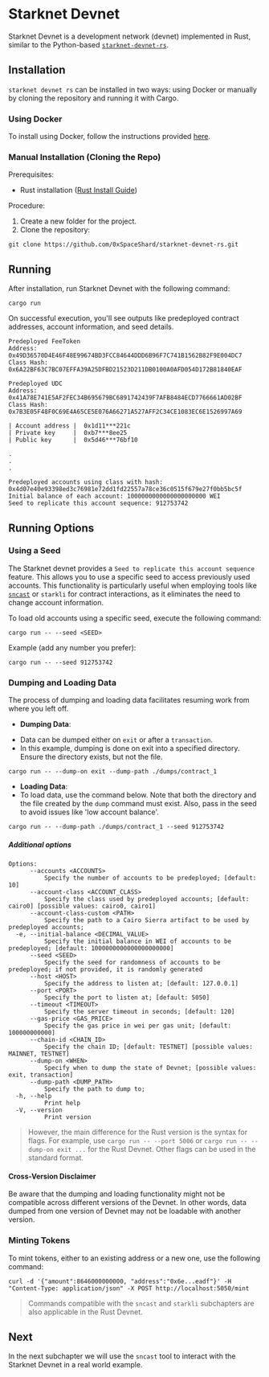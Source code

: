 # Starknet Devnet

Starknet Devnet is a development network (devnet) implemented in Rust, similar to the Python-based [`starknet-devnet-rs`](https://0xspaceshard.github.io/starknet-devnet/docs/intro).

## Installation

`starknet devnet rs` can be installed in two ways: using Docker or manually by cloning the repository and running it with Cargo.

### Using Docker

To install using Docker, follow the instructions provided [here](https://github.com/0xSpaceShard/starknet-devnet-rs#readme).

### Manual Installation (Cloning the Repo)

Prerequisites:

- Rust installation ([Rust Install Guide](https://www.rust-lang.org/tools/install))

Procedure:

1. Create a new folder for the project.
2. Clone the repository:

```shell
git clone https://github.com/0xSpaceShard/starknet-devnet-rs.git
```

## Running

After installation, run Starknet Devnet with the following command:

```shell
cargo run
```

On successful execution, you'll see outputs like predeployed contract addresses, account information, and seed details.

```shell
Predeployed FeeToken
Address: 0x49D36570D4E46F48E99674BD3FCC84644DDD6B96F7C741B1562B82F9E004DC7
Class Hash: 0x6A22BF63C7BC07EFFA39A25DFBD21523D211DB0100A0AFD054D172B81840EAF

Predeployed UDC
Address: 0x41A78E741E5AF2FEC34B695679BC6891742439F7AFB8484ECD7766661AD02BF
Class Hash: 0x7B3E05F48F0C69E4A65CE5E076A66271A527AFF2C34CE1083EC6E1526997A69

| Account address |  0x1d11***221c
| Private key     |  0xb7***8ee25
| Public key      |  0x5d46***76bf10

.
.
.

Predeployed accounts using class with hash: 0x4d07e40e93398ed3c76981e72dd1fd22557a78ce36c0515f679e27f0bb5bc5f
Initial balance of each account: 1000000000000000000000 WEI
Seed to replicate this account sequence: 912753742
```

## Running Options

### Using a Seed

The Starknet devnet provides a `Seed to replicate this account sequence` feature. This allows you to use a specific seed to access previously used accounts. This functionality is particularly useful when employing tools like [`sncast`](https://book.starknet.io/ch02-12-foundry-cast.html) or `starkli` for contract interactions, as it eliminates the need to change account information.

To load old accounts using a specific seed, execute the following command:

```shell
cargo run -- --seed <SEED>
```

Example (add any number you prefer):

```shell
cargo run -- --seed 912753742
```

### Dumping and Loading Data

The process of dumping and loading data facilitates resuming work from where you left off.

- **Dumping Data**:

* Data can be dumped either on `exit` or after a `transaction`.
* In this example, dumping is done on exit into a specified directory. Ensure the directory exists, but not the file.

```shell
cargo run -- --dump-on exit --dump-path ./dumps/contract_1
```

- **Loading Data**:
- To load data, use the command below. Note that both the directory and the file created by the `dump` command must exist. Also, pass in the seed to avoid issues like 'low account balance'.

```shell
cargo run -- --dump-path ./dumps/contract_1 --seed 912753742
```

##### Additional options

```shell
Options:
      --accounts <ACCOUNTS>
          Specify the number of accounts to be predeployed; [default: 10]
      --account-class <ACCOUNT_CLASS>
          Specify the class used by predeployed accounts; [default: cairo0] [possible values: cairo0, cairo1]
      --account-class-custom <PATH>
          Specify the path to a Cairo Sierra artifact to be used by predeployed accounts;
  -e, --initial-balance <DECIMAL_VALUE>
          Specify the initial balance in WEI of accounts to be predeployed; [default: 1000000000000000000000]
      --seed <SEED>
          Specify the seed for randomness of accounts to be predeployed; if not provided, it is randomly generated
      --host <HOST>
          Specify the address to listen at; [default: 127.0.0.1]
      --port <PORT>
          Specify the port to listen at; [default: 5050]
      --timeout <TIMEOUT>
          Specify the server timeout in seconds; [default: 120]
      --gas-price <GAS_PRICE>
          Specify the gas price in wei per gas unit; [default: 100000000000]
      --chain-id <CHAIN_ID>
          Specify the chain ID; [default: TESTNET] [possible values: MAINNET, TESTNET]
      --dump-on <WHEN>
          Specify when to dump the state of Devnet; [possible values: exit, transaction]
      --dump-path <DUMP_PATH>
          Specify the path to dump to;
  -h, --help
          Print help
  -V, --version
          Print version

```

> However, the main difference for the Rust version is the syntax for flags. For example, use `cargo run -- --port 5006` or `cargo run -- --dump-on exit ...` for the Rust Devnet. Other flags can be used in the standard format.

#### Cross-Version Disclaimer

Be aware that the dumping and loading functionality might not be compatible across different versions of the Devnet. In other words, data dumped from one version of Devnet may not be loadable with another version.

### Minting Tokens

To mint tokens, either to an existing address or a new one, use the following command:

```shell
curl -d '{"amount":8646000000000, "address":"0x6e...eadf"}' -H "Content-Type: application/json" -X POST http://localhost:5050/mint
```

> Commands compatible with the `sncast` and `starkli` subchapters are also applicable in the Rust Devnet.

## Next

In the next subchapter we will use the `sncast` tool to interact with the Starknet Devnet in a real world example.
